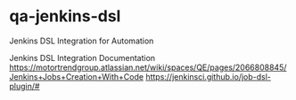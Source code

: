 # qa-jenkins-dsl
Jenkins DSL Integration for Automation

Jenkins DSL Integration Documentation
https://motortrendgroup.atlassian.net/wiki/spaces/QE/pages/2066808845/Jenkins+Jobs+Creation+With+Code
https://jenkinsci.github.io/job-dsl-plugin/#